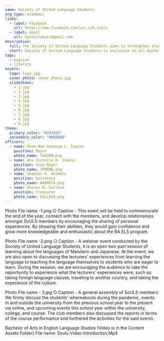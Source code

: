 ```yaml
---
name: Society of United Language Students
org_type: academic
links:
  - label: Facebook
    url: https://www.facebook.com/uic.cah.souls
  - label: Gmail
    url: soulsclubuic@gmail.com
description:
  full: The Society of United Language Students aims to strengthen students' academic English language skills by involving them in activities that are relevant to real-world interactions in the university and workplace, such as listening, speaking, reading, writing, and grammar study. Aside from language education,the department teaches students how to understand human creativity and culture's processes and effects. The goal of this club is to encourage students to develop as artists who can express themselves through any medium they choose. This organization instills in the minds of everybody that the English language is an integral part of society and works hand-in-hand. To promote understanding of culture reflected in different languages through the conduct of activities such as immersion and to welcome external opportunities for linkages in terms of language development and studies.
  short: Society of United Language Students is exclusive to all Bachelor of Arts in English Language Studies students of the University of Immaculate Conception.
tags:
  - english
  - literary
assets:
  logo: logo.jpg
  cover_photo: cover_photo.jpg
  slideshows:
    - 1.jpg
    - 2.jpg
    - 3.jpg
    - 4.jpg
    - 5.jpg
    - 6.jpg
    - 7.jpg
    - 8.jpg
    - 9.jpg
theme:
  primary_color: "#333433"
  secondary_color: "#B6BBBB"
officers:
  - name: Rhea Mae Vanessa L. Tuazon
    position: Mayor
    photo_name: TUAZON.png
  - name: Ana Victoria H. Jimeno
    position: Vice Mayor
    photo_name: JIMENO.png
  - name: Shamier K. Animeta
    position: Secretary
    photo_name: ANIMETA.png
  - name: Vhinos B. Gallosa
    position: Treasurer
    photo_name: GALLOSA.png
---
```


Photo File name -1.png
○ Caption - This event will be held to commemorate the end of the year, connect with the members, and develop relationships amongst SoULS members by encouraging the sharing of personal experiences. By showing their abilities, they would gain confidence and grow more knowledgeable and enthusiastic about the BA ELS program.

Photo File name -2.png
○ Caption - A webinar event conducted by the Society of United Language Students, it is an open two-part session of learning about the languages of Mandarin and Japanese. At the event, we are also open to discussing the lecturers' experiences from learning the language to teaching the language themselves to students who are eager to learn. During the session, we are encouraging the audience to take the opportunity to experience what the lecturers’ experiences were, such as: taking foreign language classes, traveling to another country, and taking the experience of the culture.

Photo File name - 3.jpg
○ Caption - A general assembly of SoULS members We firmly discuss the students' whereabouts during the pandemic, events in and outside the university from the previous school year to the present via online, and upcoming events this school year within the university, college, and course. The club members also discussed the reports in terms of the course performance and furthered the activities for the said events.

Bachelor of Arts in English Language Studies
(Video is in the Content Assets Folder)
File name: Souls-Video Introduction.Mp4
